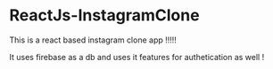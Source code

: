 # ReactJs-InstagramClone

This is a react based instagram clone app !!!!!

It uses firebase as a db and uses it features for authetication as well !
